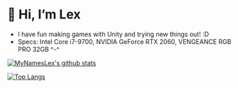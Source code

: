 # 👋 Hi, I’m Lex


- I have fun making games with Unity and trying new things out! :D
- Specs: Intel Core i7-9700, NVIDIA GeForce RTX 2060, VENGEANCE RGB PRO 32GB ^-^

[![MyNamesLex's github stats](https://github-readme-stats.vercel.app/api?username=mynameslex&count_private=true&show_icons=true&theme=radical&hide_rank=false)](https://github.com/anuraghazra/github-readme-stats)

[![Top Langs](https://github-readme-stats.vercel.app/api/top-langs/?username=mynameslex)](https://github.com/anuraghazra/github-readme-stats)

